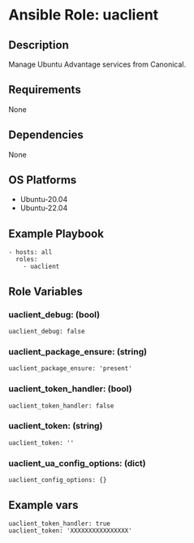 # Ansible Role: uaclient

## Description

Manage Ubuntu Advantage services from Canonical.

## Requirements

None

## Dependencies

None

## OS Platforms

- Ubuntu-20.04
- Ubuntu-22.04

## Example Playbook

```
- hosts: all
  roles:
    - uaclient
```

## Role Variables

### uaclient_debug: (bool)

```
uaclient_debug: false
```

### uaclient_package_ensure: (string)

```
uaclient_package_ensure: 'present'
```

### uaclient_token_handler: (bool)

```
uaclient_token_handler: false
```

### uaclient_token: (string)

```
uaclient_token: ''
```

### uaclient_ua_config_options: (dict)

```
uaclient_config_options: {}
```

## Example vars

```
uaclient_token_handler: true
uaclient_token: 'XXXXXXXXXXXXXXXX'
```

